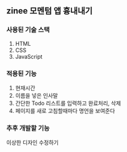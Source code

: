 ## zinee 모멘텀 앱 흉내내기

### 사용된 기술 스택

1. HTML
2. CSS
3. JavaScript

### 적용된 기능

1. 현재시간
2. 이름을 넣은 인사말
3. 간단한 Todo 리스트를 입력하고 완료처리, 삭제
4. 페이지를 새로 고침할때마다 명언을 보여준다

### 추후 개발할 기능

이상한 디자인 수정하기
